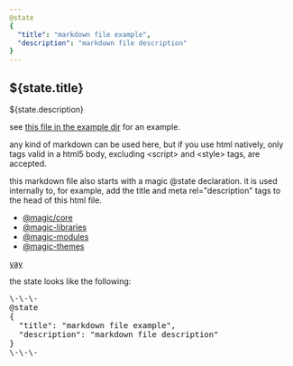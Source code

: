 ```yaml
---
@state
{
  "title": "markdown file example",
  "description": "markdown file description"
}
---
```


## ${state.title}

${state.description}

see [this file in the example dir](https://github.com/magic/core/blob/master/example/pages/modules/markdown.md) for an example.

any kind of markdown can be used here,
but if you use html natively,
only tags valid in a html5 body, excluding &lt;script&gt; and &lt;style&gt; tags, are accepted.

this markdown file also starts with a magic @state declaration.
it is used internally to, for example, add the title and meta rel="description" tags to the head of this html file.

* [@magic/core](https://magic.github.io)
* [@magic-libraries](https://magic-libraries.github.io)
* [@magic-modules](https://magic-modules.github.io)
* [@magic-themes](https://magic-themes.github.io)

<a href="/testing">yay</a>

<Link to="/testing" text="Whatcha gonna do?"></Link>

<MarkdownEmbed state></MarkdownEmbed>

the state looks like the following:

<Pre>
\-\-\-
@state
{
  "title": "markdown file example",
  "description": "markdown file description"
}
\-\-\-
</Pre>
